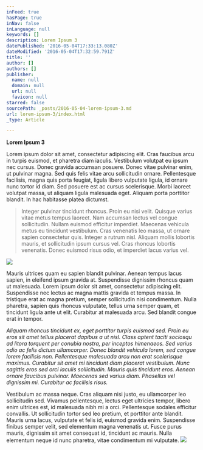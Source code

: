 ```yaml
---
inFeed: true
hasPage: true
inNav: false
inLanguage: null
keywords: []
description: Lorem Ipsum 3
datePublished: '2016-05-04T17:33:13.080Z'
dateModified: '2016-05-04T17:32:59.791Z'
title: ''
author: []
authors: []
publisher:
  name: null
  domain: null
  url: null
  favicon: null
starred: false
sourcePath: _posts/2016-05-04-lorem-ipsum-3.md
url: lorem-ipsum-3/index.html
_type: Article

---
```

**Lorem Ipsum 3**

Lorem ipsum dolor sit amet, consectetur adipiscing elit. Cras faucibus arcu in turpis euismod, et pharetra diam iaculis. Vestibulum volutpat eu ipsum nec cursus. Donec gravida accumsan posuere. Donec vitae pulvinar enim, ut pulvinar magna. Sed quis felis vitae arcu sollicitudin ornare. Pellentesque facilisis, magna quis porta feugiat, ligula libero vulputate ligula, id ornare nunc tortor id diam. Sed posuere est ac cursus scelerisque. Morbi laoreet volutpat massa, ut aliquam ligula malesuada eget. Aliquam porta porttitor blandit. In hac habitasse platea dictumst.

> Integer pulvinar tincidunt rhoncus. Proin eu nisi velit. Quisque varius vitae metus tempus laoreet. Nam accumsan lectus vel congue sollicitudin. Nullam euismod efficitur imperdiet. Maecenas vehicula metus eu tincidunt vestibulum. Cras venenatis leo massa, ut ornare sapien consectetur quis. Integer a rutrum nisl. Aliquam mollis lobortis mauris, et sollicitudin ipsum cursus vel. Cras rhoncus lobortis venenatis. Donec euismod risus odio, et imperdiet lacus varius vel.

![](https://the-grid-user-content.s3-us-west-2.amazonaws.com/ee2f4ad9-1d40-490a-8954-02f7625acdd4.jpg)

Mauris ultrices quam eu sapien blandit pulvinar. Aenean tempus lacus sapien, in eleifend ipsum gravida at. Suspendisse dignissim rhoncus quam ut malesuada. Lorem ipsum dolor sit amet, consectetur adipiscing elit. Suspendisse nec lectus ac magna mattis gravida et tempus massa. In tristique erat ac magna pretium, semper sollicitudin nisi condimentum. Nulla pharetra, sapien quis rhoncus vulputate, tellus urna semper quam, et tincidunt ligula ante ut elit. Curabitur at malesuada arcu. Sed blandit congue erat in tempor.

_Aliquam rhoncus tincidunt ex, eget porttitor turpis euismod sed. Proin eu eros sit amet tellus placerat dapibus a ut nisl. Class aptent taciti sociosqu ad litora torquent per conubia nostra, per inceptos himenaeos. Sed varius odio ac felis dictum ullamcorper. Donec blandit vehicula lorem, sed congue lorem facilisis non. Pellentesque malesuada arcu non erat scelerisque maximus. Curabitur sit amet mi tincidunt diam placerat vestibulum. Nunc sagittis eros sed orci iaculis sollicitudin. Mauris quis tincidunt eros. Aenean ornare faucibus pulvinar. Maecenas sed varius diam. Phasellus vel dignissim mi. Curabitur ac facilisis risus._

Vestibulum ac massa neque. Cras aliquam nisi justo, eu ullamcorper leo sollicitudin sed. Vivamus pellentesque, lectus eget ultricies tempor, libero enim ultrices est, id malesuada nibh mi a orci. Pellentesque sodales efficitur convallis. Ut sollicitudin tortor sed leo pretium, et porttitor ante blandit. Mauris urna lacus, vulputate et felis id, euismod gravida enim. Suspendisse finibus semper velit, sed elementum magna venenatis ut. Fusce purus mauris, dignissim sit amet consequat id, tincidunt ac mauris. Nulla elementum neque id nunc pharetra, vitae condimentum mi vulputate.
![](https://the-grid-user-content.s3-us-west-2.amazonaws.com/4fd0b3cc-76c1-4ab1-8fc2-3816f9c576a0.jpg)
